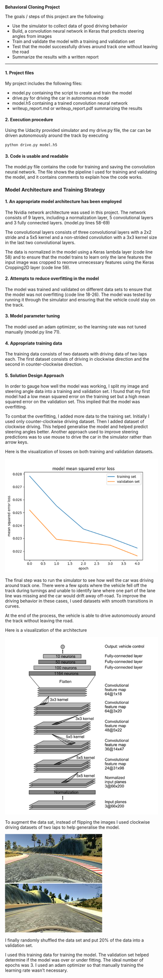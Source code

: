 **Behavioral Cloning Project**

The goals / steps of this project are the following:
* Use the simulator to collect data of good driving behavior
* Build, a convolution neural network in Keras that predicts steering angles from images
* Train and validate the model with a training and validation set
* Test that the model successfully drives around track one without leaving the road
* Summarize the results with a written report


[//]: # (Image References)

[image1]: ./examples/nVidia_model.png "Model Visualization"
[image2]: ./examples/figure_1.png "Loss Visualization"
[image3]: ./examples/counter_clockwise.jpg "Counter clockwise driving"
[image4]: ./examples/clockwise.jpg "Clockwise driving"

---

#### 1. Project files

My project includes the following files:
* model.py containing the script to create and train the model
* drive.py for driving the car in autonomous mode
* model.h5 containing a trained convolution neural network 
* writeup_report.md or writeup_report.pdf summarizing the results

#### 2. Execution procedure
Using the Udacity provided simulator and my drive.py file, the car can be driven autonomously around the track by executing 
```sh
python drive.py model.h5
```

#### 3. Code is usable and readable

The model.py file contains the code for training and saving the convolution neural network. The file shows the pipeline I used for training and validating the model, and it contains comments to explain how the code works.

### Model Architecture and Training Strategy

#### 1. An appropriate model architecture has been employed

The Nvidia network architecture was used in this project. The network consists of 9 layers, including a normalization layer, 5 convolutional layers and 3 fully connected layers. (model.py lines 58-69) 

The convolutional layers consists of three convolutional layers with a 2x2 stride and a 5x5 kernel and a non-strided convolution
with a 3x3 kernel size in the last two convolutional layers.

The data is normalized in the model using a Keras lambda layer (code line 58) and to ensure that the model trains to learn only the lane features the input image was cropped to reomve unnecessary features using the Keras Cropping2D layer (code line 59). 

#### 2. Attempts to reduce overfitting in the model

The model was trained and validated on different data sets to ensure that the model was not overfitting (code line 18-26). The model was tested by running it through the simulator and ensuring that the vehicle could stay on the track.

#### 3. Model parameter tuning

The model used an adam optimizer, so the learning rate was not tuned manually (model.py line 71).

#### 4. Appropriate training data

The training data consists of two datasets with driving data of two laps each. The first dataset consists of driving in clockwise direction and the second in counter-clockwise direction. 

#### 5. Solution Design Approach

In order to gauge how well the model was working, I split my image and steering angle data into a training and validation set. I found that my first model had a low mean squared error on the training set but a high mean squared error on the validation set. This implied that the model was overfitting. 

To combat the overfitting, I added more data to the training set. Initially I used only counter-clockwise driving dataset. Then I added dataset of clockwise driving. This helped generalise the model and helped predict steering angles better. Another approach used to improve steering predictions was to use mouse to drive the car in the simulator rather than arrow keys.

Here is the visualization of losses on both training and validation datasets.

![alt text][image2]

The final step was to run the simulator to see how well the car was driving around track one. There were a few spots where the vehicle fell off the track during turnings and unable to identify lane where one part of the lane line was missing and the car would drift away off-road. To improve the driving behavior in these cases, I used datasets with smooth transitions in curves.

At the end of the process, the vehicle is able to drive autonomously around the track without leaving the road.

Here is a visualization of the architecture

![alt text][image1]

To augment the data sat, instead of flipping the images I used clockwise driving datasets of two laps to help generalise the model.

![alt text][image3]
![alt text][image4]

I finally randomly shuffled the data set and put 20% of the data into a validation set. 

I used this training data for training the model. The validation set helped determine if the model was over or under fitting. The ideal number of epochs was 3. I used an adam optimizer so that manually training the learning rate wasn't necessary.
